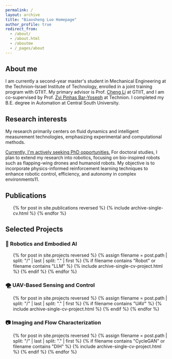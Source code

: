 ```yaml
---
permalink: /
layout: archive
title: "Biaosheng Luo Homepage"
author_profile: true
redirect_from: 
  - /about/
  - /about.html
  - /aboutme
  - /_pages/about
---
```


## About me
<!-- I am currently a second-year master student at GTIIT, supervised by Prof. [Cheng Li](https://sites.gtiit.edu.cn/cligroup/), with Prof. Zvi Pinhas Bar-Yoseph serving as my co-supervisor at Technion. I completed my B.E. degree in Automation at Central South University. -->

I am currently a second-year master's student in Mechanical Engineering at the Technion–Israel Institute of Technology, enrolled in a joint training program with GTIIT. My primary advisor is Prof. [Cheng Li](https://sites.gtiit.edu.cn/cligroup/) at GTIIT, and I am co-supervised by Prof. [Zvi Pinhas Bar-Yoseph](https://meeng.technion.ac.il/en/member/zvi-pinhas-bar-yoseph/) at Technion. I completed my B.E. degree in Automation at Central South University.

<!-- My research focuses on developing UAV-based platforms for simultaneous wind and particle measurements in the atmospheric boundary layer. -->

## Research interests
<!-- My research primarily centers on fluid dynamics and intelligent measurement technologies, emphasizing experimental and computational methods. 

Previously, I conducted research on particle segregation phenomena in fluidized beds, where I developed a non-intrusive characterization approach combining image segmentation techniques with deep learning (VGG19 classifier). This method effectively addresses challenges associated with invasive measurement techniques and has been published in Chemical Engineering Journal. Additionally, I contributed to designing and developing a UAV-based integrated measurement platform capable of simultaneous wind speed and particle data collection at altitudes up to 1000 meters, published in Experiments in Fluids and presented at the APS Conference in 2023.

Currently, my ongoing research includes:

1. Implementing a deep generative diffusion model aimed at correcting UAV-derived wind speed measurements, with preliminary outcomes leading to a patent application.
2. Employing Physics-Informed Neural Networks (PINN) for reconstructing wind fields from sparse UAV observations, validated through field experiments.

For doctoral studies, I plan to extend my research into robotics, focusing on bio-inspired robots such as flapping-wing drones and humanoid robots. My objective is to incorporate physics-informed reinforcement learning techniques to enhance robotic control, efficiency, and autonomy in complex environments. -->
My research primarily centers on fluid dynamics and intelligent measurement technologies, emphasizing experimental and computational methods.

<!-- <u>Currently, I'm actively seeking PhD opportunities.</u> For doctoral studies, I am interested in expanding my research into multiple exciting directions, including bio-inspired robotics (such as flapping-wing drones, humanoid robots, and bipedal robots), large language models and AI applications, as well as the intersection of physics-informed machine learning with autonomous systems. My research interests encompass leveraging advanced computational techniques—including reinforcement learning, neural networks, and large-scale models—to enhance robotic control, improve system intelligence, and advance autonomous capabilities across diverse and challenging environments.  -->

<u>Currently, I'm actively seeking PhD opportunities.</u> For doctoral studies, I plan to extend my research into robotics, focusing on bio-inspired robots such as flapping-wing drones and humanoid robots. My objective is to incorporate physics-informed reinforcement learning techniques to enhance robotic control, efficiency, and autonomy in complex environments11.

<!-- <u>I am currently seeking PhD positions</u> and welcome opportunities in any of the following areas, each of which could form the basis of my doctoral research:

- **Bio-inspired robotics** (e.g. flapping-wing drones, humanoid and bipedal robots)  
- **Large language models & AI applications**  
- **Physics-informed machine learning for autonomous systems**  

My goal is to leverage advanced computational methods—reinforcement learning, deep neural networks, and large-scale modeling—to push the frontiers of robotic control and autonomy. I would be delighted to collaborate with a professor working in any of these fields1.   -->


## Publications
<ul>{% for post in site.publications reversed %}
{% include archive-single-cv.html %}
{% endfor %}</ul>


## Selected Projects

### 🧠 Robotics and Embodied AI
<ul>{% for post in site.projects reversed %}
{% assign filename = post.path | split: "/" | last | split: "." | first %}
{% if filename contains "Robot" or filename contains "LLM" %}
{% include archive-single-cv-project.html %}
{% endif %}
{% endfor %}</ul>

### 🌪️ UAV-Based Sensing and Control
<ul>{% for post in site.projects reversed %}
{% assign filename = post.path | split: "/" | last | split: "." | first %}
{% if filename contains "UAV" %}
{% include archive-single-cv-project.html %}
{% endif %}
{% endfor %}</ul>

### 📷 Imaging and Flow Characterization 
<ul>{% for post in site.projects reversed %}
{% assign filename = post.path | split: "/" | last | split: "." | first %}
{% if filename contains "CycleGAN" or filename contains "DIH" %}
{% include archive-single-cv-project.html %}
{% endif %}
{% endfor %}</ul>